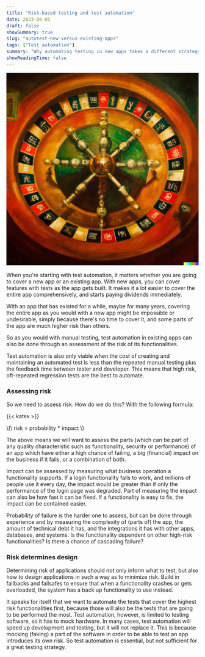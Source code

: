 ```yaml
---
title: "Risk-based testing and test automation"
date: 2023-08-05
draft: false
showSummary: true
slug: "autotest-new-versus-existing-apps"
tags: ["Test automation"]
summary: "Why automating testing in new apps takes a different strategy than automating the tests in existing apps."
showReadingTime: false
---
```


![roulette-painting](roulette-dalle.jpg "A painting of a roulette wheel in a casino, generated by DALL-E.")

When you're starting with test automation, it matters whether you are going to cover a new app or an existing app. With new apps, you can cover features with tests as the app gets built. It makes it a lot easier to cover the entire app comprehensively, and starts paying dividends immediately.

With an app that has existed for a while, maybe for many years, covering the entire app as you would with a new app might be impossible or undesirable, simply because there's no time to cover it, and some parts of the app are much higher risk than others.

So as you would with manual testing, test automation in existing apps can also be done through an assessment of the risk of its functionalities.

Test automation is also only viable when the cost of creating and maintaining an automated test is less than the repeated manual testing plus the feedback time between tester and developer. This means that high risk, oft-repeated regression tests are the best to automate.

### Assessing risk

So we need to assess risk. How do we do this? With the following formula:

{{< katex >}}

\\(\ risk = probability * impact \\)

The above means we will want to assess the parts (which can be part of any quality characteristic such as functionality, security or performance) of an app which have either a high chance of failing, a big (financial) impact on the business if it fails, or a combination of both.

Impact can be assessed by measuring what business operation a functionality supports. If a login functionality fails to work, and millions of people use it every day, the impact would be greater than if only the performance of the login page was degraded. Part of measuring the impact can also be how fast it can be fixed. If a functionality is easy to fix, the impact can be contained easier.

Probability of failure is the harder one to assess, but can be done through experience and by measuring the complexity of (parts of) the app, the amount of technical debt it has, and the integrations it has with other apps, databases, and systems. Is the functionality dependent on other high-risk functionalities? Is there a chance of cascading failure?

### Risk determines design

Determining risk of applications should not only inform what to test, but also how to design applications in such a way as to minimize risk. Build in fallbacks and failsafes to ensure that when a functionality crashes or gets overloaded, the system has a back up functionality to use instead.

It speaks for itself that we want to automate the tests that cover the highest risk functionalities first, because those will also be the tests that are going to be performed the most. Test automation, however, is limited to testing software, so it has to mock hardware. In many cases, test automation will speed up development and testing, but it will not replace it. This is because mocking (faking) a part of the software in order to be able to test an app introduces its own risk. So test automation is essential, but not sufficient for a great testing strategy.
